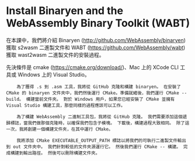 # Install Binaryen and the WebAssembly Binary Toolkit (WABT)
在本課中，我們將介紹 Binaryen (http://github.com/WebAssembly/binaryen) 獲取 s2wasm 二進製文件和 WABT (https://github.com/WebAssembly/wabt) 獲取 wast2wasm 二進製文件的安裝過程。

先決條件是 cmake (https://cmake.org/download/)、Mac 上的 XCode CLI 工具或 Windows 上的 Visual Studio。

		為了獲得 .s 到 .asm 工具，我將從 GitHub 克隆和構建 binaryen。 在安裝了 CMake 的 binaryen 文件夾中，我們然後運行 CMake。準備就緒後，我們運行 CMake -- build。 構建當前文件夾。 對於 Windows 用戶，如果您已經安裝了 CMake 並擁有 Visual Studio 構建工具，那麼同樣的過程應該可以工作。

		為了構建 WebAssembly 二進制工具包，我將從 GitHub 克隆。 我們需要添加這個遞歸標誌，當我們做那個克隆時，以確保我們包含子模塊。 下載後，構建過程大致相同。 除了這一次，我將創建一個構建文件夾，在其中運行 CMake。

		我將添加 CMake EXECUTABLE_OUTPUT_PATH 標誌以將我們的可執行二進製文件輸出到 out 文件夾中。 我們針對較低的文件夾源運行它。 然後我們運行 CMake -- 構建。 完成構建到輸出路徑。 然後可以刪除構建文件夾。
